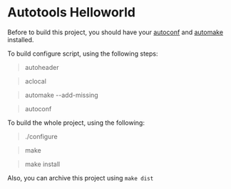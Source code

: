 Autotools Helloworld
=========
Before to build this project, you should have your [autoconf][1] and [automake][1] installed.

[1]:https://ftp.gnu.org/gnu/autoconf/autoconf-latest.tar.gz
[2]:https://ftp.gnu.org/gnu/automake/automake-1.15.1.tar.gz

To build configure script, using the following steps:

> autoheader

> aclocal

> automake --add-missing

> autoconf

To build the whole project, using the following:

> ./configure

> make

> make install

Also, you can archive this project using `make dist`

